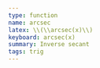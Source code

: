 ```yaml
---
type: function
name: arcsec
latex: \\(\\arcsec(x)\\)
keyboard: arcsec(x)
summary: Inverse secant
tags: trig
---
```

